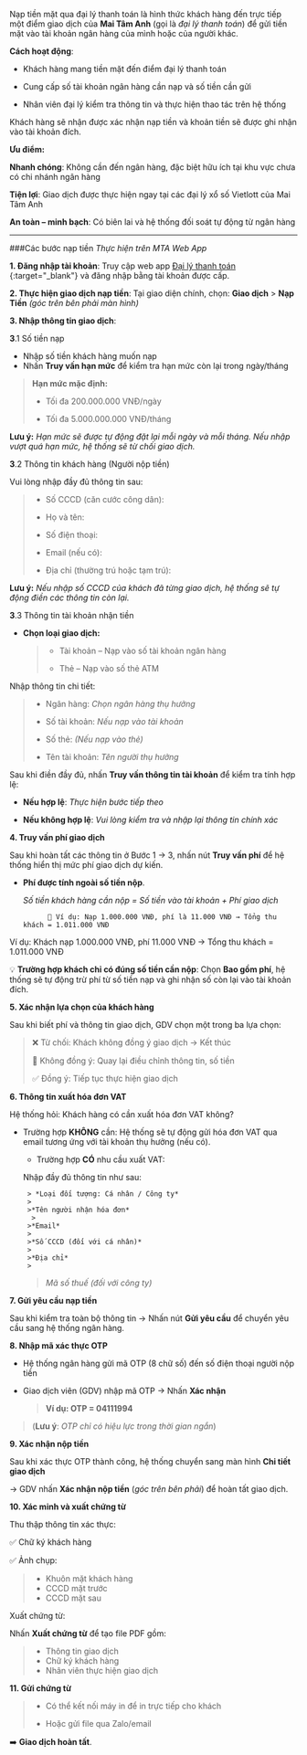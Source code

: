 
Nạp tiền mặt qua đại lý thanh toán là hình thức khách hàng đến trực tiếp một điểm giao dịch của **Mai Tâm Anh** (gọi là *đại lý thanh toán*) để gửi tiền mặt vào tài khoản ngân hàng của mình hoặc của người khác.

**Cách hoạt động**:

* Khách hàng mang tiền mặt đến điểm đại lý thanh toán

* Cung cấp số tài khoản ngân hàng cần nạp và số tiền cần gửi

* Nhân viên đại lý kiểm tra thông tin và thực hiện thao tác trên hệ thống

Khách hàng sẽ nhận được xác nhận nạp tiền và khoản tiền sẽ được ghi nhận vào tài khoản đích.

**Ưu điểm:**

**Nhanh chóng**: Không cần đến ngân hàng, đặc biệt hữu ích tại khu vực chưa có chi nhánh ngân hàng

**Tiện lợi**: Giao dịch được thực hiện ngay tại các đại lý xổ số Vietlott của Mai Tâm Anh

**An toàn – minh bạch**: Có biên lai và hệ thống đối soát tự động từ ngân hàng
***
###Các bước nạp tiền 
*Thực hiện trên MTA Web App*

**1. Đăng nhập tài khoản**:
Truy cập web app [Đại lý thanh toán ](https://cash.maitamanh.vn/login.html){:target="_blank"} và đăng nhập bằng tài khoản được cấp.

**2. Thực hiện giao dịch nạp tiền**:
Tại giao diện chính, chọn:
**Giao dịch** > **Nạp Tiền** *(góc trên bên phải màn hình)*

**3. Nhập thông tin giao dịch**:
 
 **3**.1 Số tiền nạp

* Nhập số tiền khách hàng muốn nạp
* Nhấn **Truy vấn hạn mức** để kiểm tra hạn mức còn lại trong ngày/tháng

>  **Hạn mức mặc định:**
> 
> * Tối đa 200.000.000 VNĐ/ngày
> 
> * Tối đa 5.000.000.000 VNĐ/tháng
>

 **Lưu ý:** *Hạn mức sẽ được tự động đặt lại mỗi ngày và mỗi tháng. Nếu nhập vượt quá hạn mức, hệ thống sẽ từ chối giao dịch.*

**3**.2 Thông tin khách hàng (Người nộp tiền)

Vui lòng nhập đầy đủ thông tin sau:

> * Số CCCD (căn cước công dân):
> 
> * Họ và tên:
> 
> * Số điện thoại:
> 
> * Email (nếu có):
> 
> * Địa chỉ (thường trú hoặc tạm trú):
> 

 **Lưu ý:** *Nếu nhập số CCCD của khách đã từng giao dịch, hệ thống sẽ tự động điền các thông tin còn lại.*

**3**.3 Thông tin tài khoản nhận tiền

* **Chọn loại giao dịch:**

    > * Tài khoản – Nạp vào số tài khoản ngân hàng
    > 
    > * Thẻ – Nạp vào số thẻ ATM

Nhập thông tin chi tiết:

> * Ngân hàng: *Chọn ngân hàng thụ hưởng*
> 
> * Số tài khoản: *Nếu nạp vào tài khoản*
> 
> * Số thẻ: *(Nếu nạp vào thẻ)*
> 
> * Tên tài khoản: *Tên người thụ hưởng*

Sau khi điền đầy đủ, nhấn **Truy vấn thông tin tài khoản** để kiểm tra tính hợp lệ:

* **Nếu hợp lệ**: *Thực hiện bước tiếp theo*

* **Nếu không hợp lệ**: *Vui lòng kiểm tra và nhập lại thông tin chính xác*

**4. Truy vấn phí giao dịch**

Sau khi hoàn tất các thông tin ở Bước 1 → 3, nhấn nút **Truy vấn phí** để hệ thống hiển thị mức phí giao dịch dự kiến. 

* **Phí được tính ngoài số tiền nộp**.

     *Số tiền khách hàng cần nộp = Số tiền vào tài khoản + Phí giao dịch*

            📌 Ví dụ: Nạp 1.000.000 VNĐ, phí là 11.000 VNĐ → Tổng thu khách = 1.011.000 VNĐ

Ví dụ:
Khách nạp 1.000.000 VNĐ, phí 11.000 VNĐ → Tổng thu khách = 1.011.000 VNĐ

💡 **Trường hợp khách chỉ có đúng số tiền cần nộp**:
Chọn **Bao gồm phí**, hệ thống sẽ tự động trừ phí từ số tiền nạp và ghi nhận số còn lại vào tài khoản đích.

**5. Xác nhận lựa chọn của khách hàng**

Sau khi biết phí và thông tin giao dịch, GDV chọn một trong ba lựa chọn:

>    ❌ Từ chối: Khách không đồng ý giao dịch → Kết thúc
> 
>    🔁 Không đồng ý: Quay lại điều chỉnh thông tin, số tiền
> 
>    ✅ Đồng ý: Tiếp tục thực hiện giao dịch
> 

**6. Thông tin xuất hóa đơn VAT**

Hệ thống hỏi: Khách hàng có cần xuất hóa đơn VAT không?

* Trường hợp **KHÔNG** cần:
        Hệ thống sẽ tự động gửi hóa đơn VAT qua email tương ứng với tài khoản thụ hưởng (nếu có).

    * Trường hợp **CÓ** nhu cầu xuất VAT:

    Nhập đầy đủ thông tin như sau:

       > *Loại đối tượng: Cá nhân / Công ty*
       > 
       >*Tên người nhận hóa đơn*
        > 
       >*Email*
       > 
       >*Số CCCD (đối với cá nhân)*
       > 
       >*Địa chỉ*
       > 
    >*Mã số thuế (đối với công ty)* 


**7. Gửi yêu cầu nạp tiền**

Sau khi kiểm tra toàn bộ thông tin → Nhấn nút **Gửi yêu cầu** để chuyển yêu cầu sang hệ thống ngân hàng.

**8. Nhập mã xác thực OTP**

* Hệ thống ngân hàng gửi mã OTP (8 chữ số) đến số điện thoại người nộp tiền

* Giao dịch viên (GDV) nhập mã OTP → Nhấn **Xác nhận**

    > **Ví dụ: OTP = 04111994**
> (**Lưu ý**: *OTP chỉ có hiệu lực trong thời gian ngắn*)

**9. Xác nhận nộp tiền**

Sau khi xác thực OTP thành công, hệ thống chuyển sang màn hình **Chi tiết giao dịch**

→ GDV nhấn **Xác nhận nộp tiền** (*góc trên bên phải*) để hoàn tất giao dịch.

**10. Xác minh và xuất chứng từ**

Thu thập thông tin xác thực:

✅ Chữ ký khách hàng

✅ Ảnh chụp:

> * Khuôn mặt khách hàng
> * CCCD mặt trước
> * CCCD mặt sau

Xuất chứng từ:

Nhấn **Xuất chứng từ** để tạo file PDF gồm:

> * Thông tin giao dịch
> * Chữ ký khách hàng
> * Nhân viên thực hiện giao dịch

**11. Gửi chứng từ**

> * Có thể kết nối máy in để in trực tiếp cho khách
> 
> * Hoặc gửi file qua Zalo/email

➡️ **Giao dịch hoàn tất**.